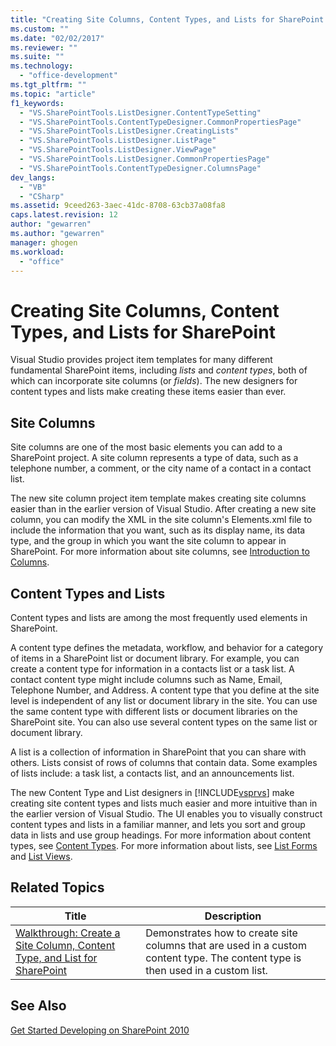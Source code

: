 ```yaml
---
title: "Creating Site Columns, Content Types, and Lists for SharePoint | Microsoft Docs"
ms.custom: ""
ms.date: "02/02/2017"
ms.reviewer: ""
ms.suite: ""
ms.technology: 
  - "office-development"
ms.tgt_pltfrm: ""
ms.topic: "article"
f1_keywords: 
  - "VS.SharePointTools.ListDesigner.ContentTypeSetting"
  - "VS.SharePointTools.ContentTypeDesigner.CommonPropertiesPage"
  - "VS.SharePointTools.ListDesigner.CreatingLists"
  - "VS.SharePointTools.ListDesigner.ListPage"
  - "VS.SharePointTools.ListDesigner.ViewPage"
  - "VS.SharePointTools.ListDesigner.CommonPropertiesPage"
  - "VS.SharePointTools.ContentTypeDesigner.ColumnsPage"
dev_langs: 
  - "VB"
  - "CSharp"
ms.assetid: 9ceed263-3aec-41dc-8708-63cb37a08fa8
caps.latest.revision: 12
author: "gewarren"
ms.author: "gewarren"
manager: ghogen
ms.workload: 
  - "office"
---
```

# Creating Site Columns, Content Types, and Lists for SharePoint
  Visual Studio provides project item templates for many different fundamental SharePoint items, including *lists* and *content types*, both of which can incorporate site columns (or *fields*). The new designers for content types and lists make creating these items easier than ever.  
  
## Site Columns  
 Site columns are one of the most basic elements you can add to a SharePoint project. A site column represents a type of data, such as a telephone number, a comment, or the city name of a contact in a contact list.  
  
 The new site column project item template makes creating site columns easier than in the earlier version of Visual Studio. After creating a new site column, you can modify the XML in the site column's Elements.xml file to include the information that you want, such as its display name, its data type, and the group in which you want the site column to appear in SharePoint. For more information about site columns, see [Introduction to Columns](http://go.microsoft.com/fwlink/?LinkId=224996).  
  
## Content Types and Lists  
 Content types and lists are among the most frequently used elements in SharePoint.  
  
 A content type defines the metadata, workflow, and behavior for a category of items in a SharePoint list or document library. For example, you can create a content type for information in a contacts list or a task list. A contact content type might include columns such as Name, Email, Telephone Number, and Address. A content type that you define at the site level is independent of any list or document library in the site. You can use the same content type with different lists or document libraries on the SharePoint site. You can also use several content types on the same list or document library.  
  
 A list is a collection of information in SharePoint that you can share with others. Lists consist of rows of columns that contain data. Some examples of lists include: a task list, a contacts list, and an announcements list.  
  
 The new Content Type and List designers in [!INCLUDE[vsprvs](../sharepoint/includes/vsprvs-md.md)] make creating site content types and lists much easier and more intuitive than in the earlier version of Visual Studio. The UI enables you to visually construct content types and lists in a familiar manner, and lets you sort and group data in lists and use group headings. For more information about content types, see [Content Types](http://go.microsoft.com/fwlink/?LinkId=224997). For more information about lists, see [List Forms](http://go.microsoft.com/fwlink/?LinkId=224998) and [List Views](http://go.microsoft.com/fwlink/?LinkId=224999).  
  
## Related Topics  
  
|Title|Description|  
|-----------|-----------------|  
|[Walkthrough: Create a Site Column, Content Type, and List for SharePoint](../sharepoint/walkthrough-create-a-site-column-content-type-and-list-for-sharepoint.md)|Demonstrates how to create site columns that are used in a custom content type. The content type is then used in a custom list.|  
  
## See Also  
 [Get Started Developing on SharePoint 2010](http://go.microsoft.com/fwlink/?LinkId=225000)  
  
  